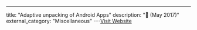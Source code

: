 ---
title: "Adaptive unpacking of Android Apps"
description: "📓  (May 2017)"
external_category: "Miscellaneous"
---[Visit Website](https://ieeexplore.ieee.org/document/7985676)

